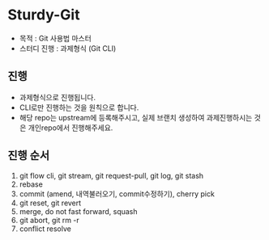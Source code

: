 # Sturdy-Git
- 목적 : Git 사용법 마스터
- 스터디 진행 : 과제형식 (Git CLI)

## 진행
- 과제형식으로 진행됩니다.
- CLI로만 진행하는 것을 원칙으로 합니다.
- 해당 repo는 upstream에 등록해주시고, 실제 브랜치 생성하여 과제진행하시는 것은 개인repo에서 진행해주세요.

## 진행 순서
1. git flow cli, git stream, git request-pull, git log, git stash
2. rebase
3. commit (amend, 내역불러오기, commit수정하기), cherry pick
4. git reset, git revert
5. merge, do not fast forward, squash
6. git abort, git rm -r
7. conflict resolve

